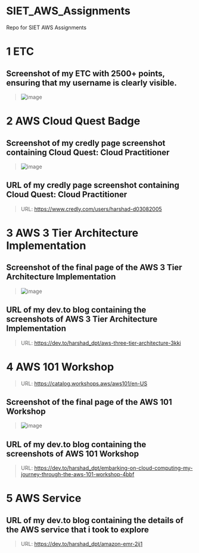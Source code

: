# SIET_AWS_Assignments
Repo for SIET AWS Assignments

# 1 ETC

## Screenshot of my ETC with 2500+ points, ensuring that my username is clearly visible.
> ![image](https://github.com/user-attachments/assets/1ff12507-d015-49fc-9d67-5a5b17382a04)



# 2 AWS Cloud Quest Badge

## Screenshot of my credly page screenshot containing Cloud Quest: Cloud Practitioner
> ![image](https://github.com/user-attachments/assets/c2a73e0c-733c-495b-b5ce-e33a4f7924a1)


## URL of my credly page screenshot containing Cloud Quest: Cloud Practitioner
> URL: https://www.credly.com/users/harshad-d03082005

# 3 AWS 3 Tier Architecture Implementation

## Screenshot of the final page of the AWS 3 Tier Architecture Implementation
> ![image](https://github.com/user-attachments/assets/e7ff5bfa-2ffa-4b41-b2a8-790232bb4818)


## URL of my dev.to blog containing the screenshots of AWS 3 Tier Architecture Implementation
> URL: https://dev.to/harshad_dpt/aws-three-tier-architecture-3kki


# 4 AWS 101 Workshop
> URL: https://catalog.workshops.aws/aws101/en-US

## Screenshot of the final page of the AWS 101 Workshop
> ![image](https://github.com/user-attachments/assets/f988232e-09e2-4d70-b0ec-ae18bb24051a)

## URL of my dev.to blog containing the screenshots of AWS 101 Workshop
> URL: https://dev.to/harshad_dpt/embarking-on-cloud-computing-my-journey-through-the-aws-101-workshop-4bbf


# 5 AWS Service

## URL of my dev.to blog containing the details of the AWS service that i took to explore
> URL: https://dev.to/harshad_dpt/amazon-emr-2ij1


